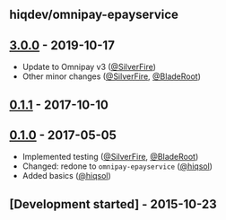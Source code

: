 hiqdev/omnipay-epayservice
--------------------------

## [3.0.0] - 2019-10-17

- Update to Omnipay v3 ([@SilverFire])
- Other minor changes ([@SilverFire], [@BladeRoot])

## [0.1.1] - 2017-10-10

## [0.1.0] - 2017-05-05

- Implemented testing ([@SilverFire], [@BladeRoot])
- Changed: redone to `omnipay-epayservice` ([@hiqsol])
- Added basics ([@hiqsol])

## [Development started] - 2015-10-23

[@hiqsol]: https://github.com/hiqsol
[sol@hiqdev.com]: https://github.com/hiqsol
[@SilverFire]: https://github.com/SilverFire
[d.naumenko.a@gmail.com]: https://github.com/SilverFire
[@tafid]: https://github.com/tafid
[andreyklochok@gmail.com]: https://github.com/tafid
[@BladeRoot]: https://github.com/BladeRoot
[bladeroot@gmail.com]: https://github.com/BladeRoot
[Under development]: https://github.com/hiqdev/omnipay-epayservice/compare/0.1.0...HEAD
[Under]: https://github.com/hiqdev/omnipay-epayservice/releases/tag/Under
[0.1.0]: https://github.com/hiqdev/omnipay-epayservice/releases/tag/0.1.0
[0.1.1]: https://github.com/hiqdev/omnipay-epayservice/compare/0.1.0...0.1.1
[3.0.0]: https://github.com/hiqdev/omnipay-epayservice/compare/0.1.1...3.0.0
